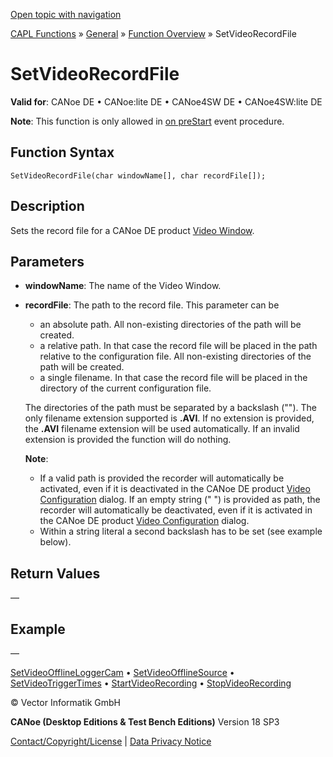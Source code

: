 [Open topic with navigation](../../../../../CANoeDEFamily.htm#Topics/CAPLFunctions/Other/Functions/CAPLfunctionSetVideoRecordFile.md)

[CAPL Functions](../../CAPLfunctions.md) » [General](../CAPLGeneralStartPage.md) » [Function Overview](../CAPLfunctionsGeneralOverview.md) » SetVideoRecordFile

# SetVideoRecordFile

**Valid for**: CANoe DE • CANoe:lite DE • CANoe4SW DE • CANoe4SW:lite DE

**Note**: This function is only allowed in [on preStart](../CAPLfunctionsEventProceduresOverview.md) event procedure.

## Function Syntax

```
SetVideoRecordFile(char windowName[], char recordFile[]);
```

## Description

Sets the record file for a CANoe DE product [Video Window](../../../CANoeCANalyzer/Windows/Video/VideoWindow.md).

## Parameters

- **windowName**: The name of the Video Window.
- **recordFile**: The path to the record file. This parameter can be
  - an absolute path. All non-existing directories of the path will be created.
  - a relative path. In that case the record file will be placed in the path relative to the configuration file. All non-existing directories of the path will be created.
  - a single filename. In that case the record file will be placed in the directory of the current configuration file.

  The directories of the path must be separated by a backslash ("\"). The only filename extension supported is **.AVI**. If no extension is provided, the **.AVI** filename extension will be used automatically. If an invalid extension is provided the function will do nothing.

  **Note**:
  - If a valid path is provided the recorder will automatically be activated, even if it is deactivated in the CANoe DE product [Video Configuration](../../../CANoeCANalyzer/Windows/Video/VideoWindowConfiguration.md) dialog. If an empty string (" ") is provided as path, the recorder will automatically be deactivated, even if it is activated in the CANoe DE product [Video Configuration](../../../CANoeCANalyzer/Windows/Video/VideoWindowConfiguration.md) dialog.
  - Within a string literal a second backslash has to be set (see example below).

## Return Values

—

## Example

—

[SetVideoOfflineLoggerCam](CAPLfunctionSetVideoOfflineLoggerCam.md) • [SetVideoOfflineSource](CAPLfunctionSetVideoOfflineSource.md) • [SetVideoTriggerTimes](CAPLfunctionSetVideoTriggerTimes.md) • [StartVideoRecording](CAPLfunctionStartVideoRecording.md) • [StopVideoRecording](CAPLfunctionStopVideoRecording.md)

© Vector Informatik GmbH

**CANoe (Desktop Editions & Test Bench Editions)** Version 18 SP3

[Contact/Copyright/License](../../../Shared/ContactCopyrightLicense.md) | [Data Privacy Notice](https://www.vector.com/int/en/company/get-info/privacy-policy/)